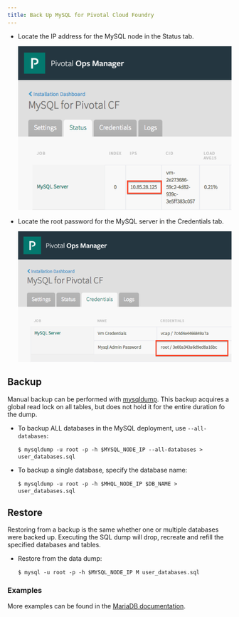 ```yaml
---
title: Back Up MySQL for Pivotal Cloud Foundry
---
```


- Locate the IP address for the MySQL node in the Status tab.

  ![MySQL Server IP](mysql-server-ip.png)

- Locate the root password for the MySQL server in the Credentials tab.

  ![MySQL Server Root Password](mysql-root-password.png)

## Backup

  Manual backup can be performed with [mysqldump](https://mariadb.com/kb/en/mariadb/mysqldump/).
  This backup acquires a global read lock on all tables, but does not hold it for the entire duration fo the dump.

  - To backup ALL databases in the MySQL deployment, use `--all-databases`:

    ```
    $ mysqldump -u root -p -h $MYSQL_NODE_IP --all-databases > user_databases.sql
    ```

  - To backup a single database, specify the database name:

    ```
    $ mysqldump -u root -p -h $MHQL_NODE_IP $DB_NAME > user_databases.sql
    ```

## Restore
  Restoring from a backup is the same whether one or multiple databases were backed up.
  Executing the SQL dump will drop, recreate and refill the specified databases and tables.

  - Restore from the data dump:

    ```
    $ mysql -u root -p -h $MYSQL_NODE_IP M user_databases.sql
    ```

### Examples
  More examples can be found in the [MariaDB documentation](http://mariadb.com/kb/en/mariadb/mysqldump/#examples).

